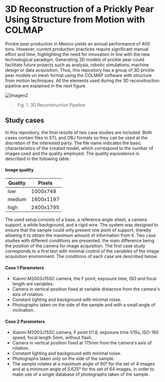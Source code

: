 # 3D Reconstruction of a Prickly Pear Using Structure from Motion with COLMAP

Prickle pear production in Mexico yields an annual
performance of 400 tons. However, current production practices
require significant manual effort and time, highlighting the need
for innovation in line with the new technological paradigm.
Generating 3D models of prickle pear could facilitate future
projects such as analysis, robotic simulations, machine design
or data acquisition. Thus, this repository has 
a group of 3D prickle pear models  un mesh format using the COLMAP software
with structure from motion techniques. All the elements used during the 3D reconstruction pipeline are explained in the next figure.


![Imagen2](https://github.com/user-attachments/assets/f328d085-4efd-416c-8256-f432beb7d312)
> Fig. 1. 3D Reconstruction Pipeline

## Study cases

In this repository, the final results of two case studies are included. 
Both cases contain files in STL and OBJ formats so they can be used at 
the discretion of the interested party. The file name indicates the basic 
characteristics of the created model, which correspond to the number of 
images used and the quality employed. The quality equivalence is described 
in the following table.

#### Image quality 
                    
Quality       | Pixels
------------- | -------------
low           | 1000x748
medium        | 1600x1197 
high          | 2400x1795 


The used setup consists of a base, a reference angle sheet, a camera support,
a white background, and a rigid wire. The system was designed to ensure that the
sample could only present one point of support, thereby allowing it to obtain the
maximum amount of information from it. Two case studies with different conditions 
are presented, the main difference being the position of the camera for image acquisition. 
The first case study corresponds to a first test with minimal control of the variables
of the image acquisition environment. The conditions of each case are described below.

#### Case 1 Parameters
- Xiaomi M2003J15SC camera, the F point, exposure time, ISO and focal length are variables.
- Camera in vertical position fixed at variable distacnce from the camera's axis of rotation.
- Constant lighting and background with minimal noise.
- Photographs taken on the side of the sample and with a small angle of inclination.

#### Case 2 Parameters
- Xiaomi M2003J15SC camera, F point f/1.8, exposure time 1/15s, ISO-160 speed, focal length 5mm, without flash.
- Camera in vertical position fixed at 175mm from the camera's axis of rotation.
- Constant lighting and background with minimal noise.
- Photographs taken only on the side of the sample.
- The sample rotates at a maximum angle of 90° for the set of 4 images and at a 
minimum angle of 5.625° for the set of 64 images, in order to make use of a single database 
of photographs taken of the sample.

